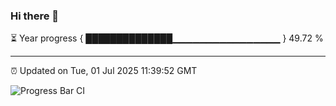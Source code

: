 ### Hi there 👋

⏳ Year progress { ██████████████▁▁▁▁▁▁▁▁▁▁▁▁▁▁▁▁ } 49.72 %

---

⏰ Updated on Tue, 01 Jul 2025 11:39:52 GMT

![Progress Bar CI](https://github.com/IshwaranRudhara/GIT-ACTION/workflows/Progress%20Bar%20CI/badge.svg)
